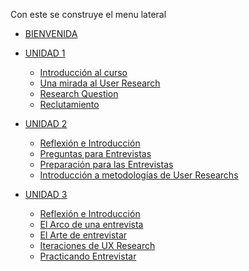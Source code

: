 Con este se construye el menu lateral

* [BIENVENIDA](README.md)

* [UNIDAD 1]()
   * [Introducción al curso](02-educacion-continua/03-ux-research/Unidad-1/01-Introduccion-al-curso.md)
   * [Una mirada al User Research](02-educacion-continua/03-ux-research/Unidad-1/02-Una-mirada-al-User-Research.md)
   * [Research Question](02-educacion-continua/03-ux-research/Unidad-1/03-Research-question.md)
   * [Reclutamiento](02-educacion-continua/03-ux-research/Unidad-1/04-Reclutamiento.md)
   
* [UNIDAD 2]() 
   * [Reflexión e Introducción](02-educacion-continua/03-ux-research/Unidad-2/05-reflexion-e-introduccion.md)
   * [Preguntas para Entrevistas](02-educacion-continua/03-ux-research/Unidad-2/06-preguntas-para-entrevistas.md)
   * [Preparación para las Entrevistas](02-educacion-continua/03-ux-research/Unidad-2/07-preparacion-para-las-entrevistas.md)
   * [Introducción a metodologías de User Researchs](02-educacion-continua/03-ux-research/Unidad-2/08-introduccion-a-metodologias-de-user-research.md)
   
* [UNIDAD 3]() 
   * [Reflexión e Introducción](02-educacion-continua/03-ux-research/Unidad-3/09-reflexion-e-introduccion.md)
   * [El Arco de una entrevista](02-educacion-continua/03-ux-research/Unidad-3/10-arco-de-una-entrevista.md)
   * [El Arte de entrevistar](02-educacion-continua/03-ux-research/Unidad-3/11-el-arte-de-entrevistar.md)
   * [Iteraciones de UX Research](02-educacion-continua/03-ux-research/Unidad-3/12-Iteraciones-de-research.md)
   * [Practicando Entrevistar](02-educacion-continua/03-ux-research/Unidad-3/13-practicando-a-entrevistar.md)
   
